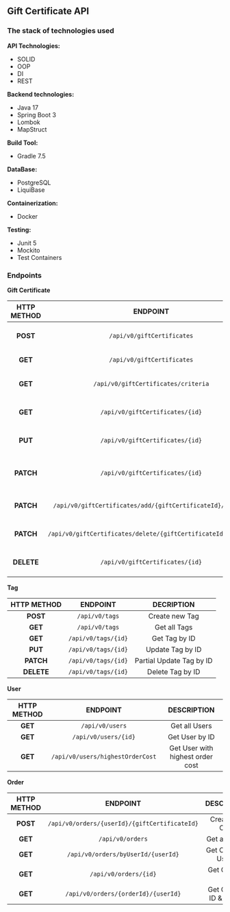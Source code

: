 ## **Gift Certificate API**

### **The stack of technologies used**

**API Technologies:**
- SOLID
- OOP
- DI
- REST

**Backend technologies:**
- Java 17
- Spring Boot 3
- Lombok
- MapStruct

**Build Tool:**
- Gradle 7.5

**DataBase:**
- PostgreSQL
- LiquiBase

**Containerization:**
- Docker

**Testing:**
- Junit 5
- Mockito
- Test Containers

### **Endpoints**

**Gift Certificate**

| **HTTP METHOD** |                         **ENDPOINT**                          |            **DESCRIPTION**            |
|:---------------:|:-------------------------------------------------------------:|:-------------------------------------:|
|    **POST**     |                  `/api/v0/giftCertificates`                   |      Create new Gift Certificate      |
|     **GET**     |                  `/api/v0/giftCertificates`                   |       Get all Gift Certificates       |
|     **GET**     |              `/api/v0/giftCertificates/criteria`              | Get all Gift Certificates by criteria |
|     **GET**     |                `/api/v0/giftCertificates/{id}`                |      Get Gift Certificate by ID       |
|     **PUT**     |                `/api/v0/giftCertificates/{id}`                |     Update Gift Certificate by ID     |
|    **PATCH**    |                `/api/v0/giftCertificates/{id}`                | Partial Update Gift Certificate by ID |
|    **PATCH**    |  `/api/v0/giftCertificates/add/{giftCertificateId}/{tagId}`   |      Add Tag to Gift Certificate      |
|    **PATCH**    | `/api/v0/giftCertificates/delete/{giftCertificateId}/{tagId}` |   Delete Tag from Gift Certificate    |
|   **DELETE**    |                `/api/v0/giftCertificates/{id}`                |     Delete Gift Certificate by ID     |

**Tag**

| **HTTP METHOD** |    **ENDPOINT**     |      **DECRIPTION**      |
|:---------------:|:-------------------:|:------------------------:|
|    **POST**     |   `/api/v0/tags`    |      Create new Tag      |
|     **GET**     |   `/api/v0/tags`    |       Get all Tags       |
|     **GET**     | `/api/v0/tags/{id}` |      Get Tag by ID       |
|     **PUT**     | `/api/v0/tags/{id}` |     Update Tag by ID     |
|    **PATCH**    | `/api/v0/tags/{id}` | Partial Update Tag by ID |
|   **DELETE**    | `/api/v0/tags/{id}` |     Delete Tag by ID     |

**User**

| **HTTP METHOD** |           **ENDPOINT**           |         **DESCRIPTION**          |
|:---------------:|:--------------------------------:|:--------------------------------:|
|     **GET**     |         `/api/v0/users`          |          Get all Users           |
|     **GET**     |       `/api/v0/users/{id}`       |          Get User by ID          |
|     **GET**     | `/api/v0/users/highestOrderCost` | Get User with highest order cost |

**Order**

| **HTTP METHOD** |                 **ENDPOINT**                  |      **DESCRIPTION**      |
|:---------------:|:---------------------------------------------:|:-------------------------:|
|    **POST**     | `/api/v0/orders/{userId}/{giftCertificateId}` |     Create new Order      |
|     **GET**     |               `/api/v0/orders`                |      Get all Orders       |
|     **GET**     |      `/api/v0/orders/byUserId/{userId}`       |   Get Orders by User ID   |
|     **GET**     |             `/api/v0/orders/{id}`             |      Get Order by ID      |
|     **GET**     |      `/api/v0/orders/{orderId}/{userId}`      | Get Order by ID & User ID |
